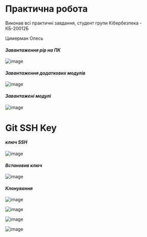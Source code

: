 # Практична робота
Виконав всі практичні завдання, студент групи Кібербезпека - КБ-20012Б

Цимерман Олесь




#### _Завантаження pip на ПК_
![image](https://user-images.githubusercontent.com/86786170/124709773-8f2ebc00-df04-11eb-8465-44a82b5296ec.png)

#### _Завантаження додаткових модулів_
![image](https://user-images.githubusercontent.com/86786170/124709871-ae2d4e00-df04-11eb-8be2-123f89e7bfdf.png)

#### _Завантажені модулі_
![image](https://user-images.githubusercontent.com/86786170/124709909-ba191000-df04-11eb-8d35-4b97d603b208.png)

# Git SSH Key

#### _ключ SSH_
![image](https://user-images.githubusercontent.com/86786170/124709939-c3a27800-df04-11eb-92b9-ae2fb455efac.png)

#### _Встановив ключ_
![image](https://user-images.githubusercontent.com/86786170/124709971-cc934980-df04-11eb-9256-03f1846db9ea.png)

#### _Клонування_
![image](https://user-images.githubusercontent.com/86786170/124746918-16425b00-df2a-11eb-8d0b-183a3068a3b8.png)

![image](https://user-images.githubusercontent.com/86786170/124746970-22c6b380-df2a-11eb-8bfc-400ece442d34.png)

![image](https://user-images.githubusercontent.com/86786170/124747020-2f4b0c00-df2a-11eb-86d8-ea39e1af9ac8.png)

![image](https://user-images.githubusercontent.com/86786170/124747281-70432080-df2a-11eb-8bac-833aa635b793.png)






